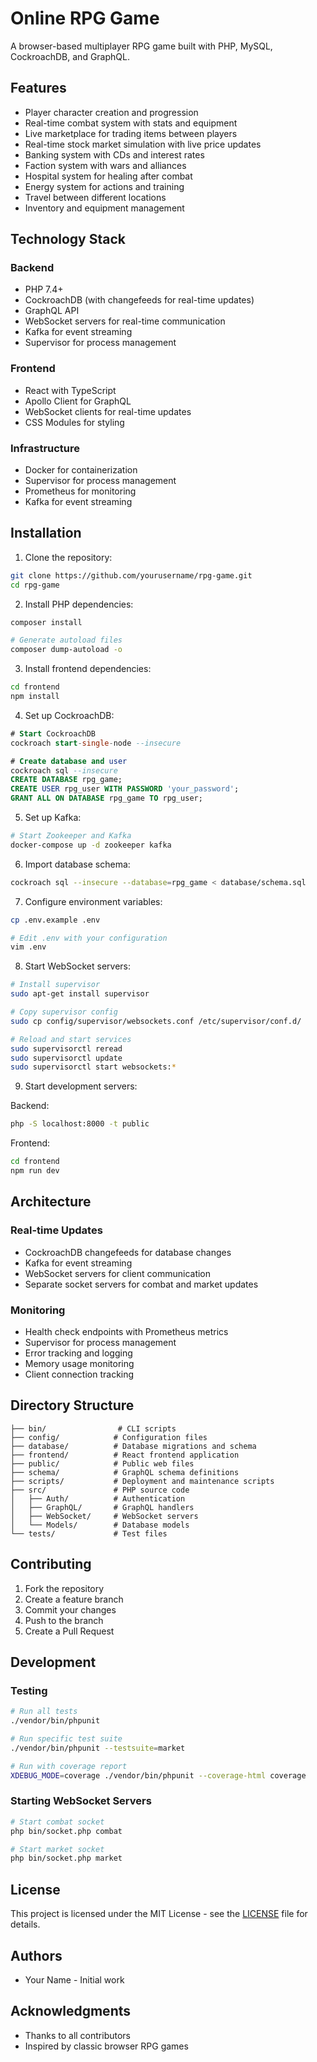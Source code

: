 # Online RPG Game

A browser-based multiplayer RPG game built with PHP, MySQL, CockroachDB, and GraphQL.

## Features

- Player character creation and progression
- Real-time combat system with stats and equipment
- Live marketplace for trading items between players
- Real-time stock market simulation with live price updates
- Banking system with CDs and interest rates
- Faction system with wars and alliances
- Hospital system for healing after combat
- Energy system for actions and training
- Travel between different locations
- Inventory and equipment management

## Technology Stack

### Backend
- PHP 7.4+
- CockroachDB (with changefeeds for real-time updates)
- GraphQL API
- WebSocket servers for real-time communication
- Kafka for event streaming
- Supervisor for process management

### Frontend
- React with TypeScript
- Apollo Client for GraphQL
- WebSocket clients for real-time updates
- CSS Modules for styling

### Infrastructure
- Docker for containerization
- Supervisor for process management
- Prometheus for monitoring
- Kafka for event streaming

## Installation

1. Clone the repository:
```bash
git clone https://github.com/yourusername/rpg-game.git
cd rpg-game
```

2. Install PHP dependencies:
```bash
composer install

# Generate autoload files
composer dump-autoload -o
```

3. Install frontend dependencies:
```bash
cd frontend
npm install
```

4. Set up CockroachDB:
```sql
# Start CockroachDB
cockroach start-single-node --insecure

# Create database and user
cockroach sql --insecure
CREATE DATABASE rpg_game;
CREATE USER rpg_user WITH PASSWORD 'your_password';
GRANT ALL ON DATABASE rpg_game TO rpg_user;
```

5. Set up Kafka:
```bash
# Start Zookeeper and Kafka
docker-compose up -d zookeeper kafka
```

6. Import database schema:
```bash
cockroach sql --insecure --database=rpg_game < database/schema.sql
```

7. Configure environment variables:
```bash
cp .env.example .env

# Edit .env with your configuration
vim .env
```

8. Start WebSocket servers:
```bash
# Install supervisor
sudo apt-get install supervisor

# Copy supervisor config
sudo cp config/supervisor/websockets.conf /etc/supervisor/conf.d/

# Reload and start services
sudo supervisorctl reread
sudo supervisorctl update
sudo supervisorctl start websockets:*
```

9. Start development servers:

Backend:
```bash
php -S localhost:8000 -t public
```

Frontend:
```bash
cd frontend
npm run dev
```

## Architecture

### Real-time Updates
- CockroachDB changefeeds for database changes
- Kafka for event streaming
- WebSocket servers for client communication
- Separate socket servers for combat and market updates

### Monitoring
- Health check endpoints with Prometheus metrics
- Supervisor for process management
- Error tracking and logging
- Memory usage monitoring
- Client connection tracking

## Directory Structure

```
├── bin/                # CLI scripts
├── config/            # Configuration files
├── database/          # Database migrations and schema
├── frontend/          # React frontend application
├── public/            # Public web files
├── schema/            # GraphQL schema definitions
├── scripts/           # Deployment and maintenance scripts
├── src/               # PHP source code
│   ├── Auth/          # Authentication
│   ├── GraphQL/       # GraphQL handlers
│   ├── WebSocket/     # WebSocket servers
│   └── Models/        # Database models
└── tests/             # Test files
```

## Contributing

1. Fork the repository
2. Create a feature branch
3. Commit your changes
4. Push to the branch
5. Create a Pull Request

## Development

### Testing
```bash
# Run all tests
./vendor/bin/phpunit

# Run specific test suite
./vendor/bin/phpunit --testsuite=market

# Run with coverage report
XDEBUG_MODE=coverage ./vendor/bin/phpunit --coverage-html coverage
```

### Starting WebSocket Servers
```bash
# Start combat socket
php bin/socket.php combat

# Start market socket
php bin/socket.php market
```

## License

This project is licensed under the MIT License - see the [LICENSE](LICENSE) file for details.

## Authors

- Your Name - Initial work

## Acknowledgments

- Thanks to all contributors
- Inspired by classic browser RPG games